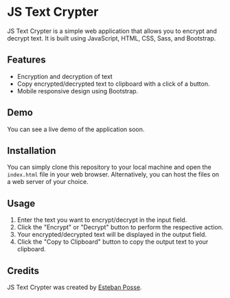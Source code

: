 # JS Text Crypter

JS Text Crypter is a simple web application that allows you to encrypt and decrypt text. It is built using JavaScript, HTML, CSS, Sass, and Bootstrap.

## Features

- Encryption and decryption of text
- Copy encrypted/decrypted text to clipboard with a click of a button.
- Mobile responsive design using Bootstrap.

## Demo

You can see a live demo of the application soon.

## Installation

You can simply clone this repository to your local machine and open the `index.html` file in your web browser. Alternatively, you can host the files on a web server of your choice.

## Usage

1. Enter the text you want to encrypt/decrypt in the input field.
3. Click the "Encrypt" or "Decrypt" button to perform the respective action.
4. Your encrypted/decrypted text will be displayed in the output field.
5. Click the "Copy to Clipboard" button to copy the output text to your clipboard.

## Credits

JS Text Crypter was created by [Esteban Posse](https://github.com/estebanmaxposse).
